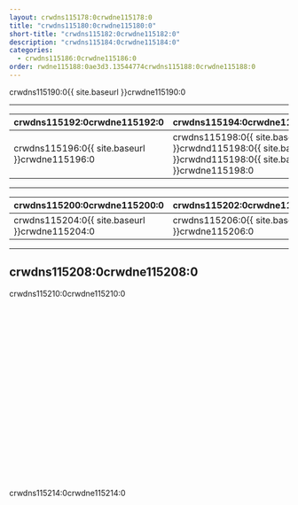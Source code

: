 ```yaml
---
layout: crwdns115178:0crwdne115178:0
title: "crwdns115180:0crwdne115180:0"
short-title: "crwdns115182:0crwdne115182:0"
description: "crwdns115184:0crwdne115184:0"
categories:
  - crwdns115186:0crwdne115186:0
order: rwdne115188:0ae3d3.13544774crwdns115188:0crwdne115188:0
---
```

crwdns115190:0{{ site.baseurl }}crwdne115190:0

<hr />

| crwdns115192:0crwdne115192:0                                            | crwdns115194:0crwdne115194:0                                                                                   |
| ----------------------------------------------------------------------- | -------------------------------------------------------------------------------------------------------------- |
| crwdns115196:0{{ site.baseurl }}crwdne115196:0 &nbsp;&nbsp;&nbsp;&nbsp; | crwdns115198:0{{ site.baseurl }}crwdnd115198:0{{ site.baseurl }}crwdnd115198:0{{ site.baseurl }}crwdne115198:0 |

<hr />

| crwdns115200:0crwdne115200:0                                           | crwdns115202:0crwdne115202:0                   |
| ---------------------------------------------------------------------- | ---------------------------------------------- |
| crwdns115204:0{{ site.baseurl }}crwdne115204:0&nbsp;&nbsp;&nbsp;&nbsp; | crwdns115206:0{{ site.baseurl }}crwdne115206:0 |

<hr />

## crwdns115208:0crwdne115208:0

crwdns115210:0crwdne115210:0

<div class="video-wrapper">
<iframe width="560" height="315" src="crwdns115212:0crwdne115212:0" frameborder="0" allow="autoplay; encrypted-media" allowfullscreen mark="crwd-mark"></iframe>
</div>

crwdns115214:0crwdne115214:0